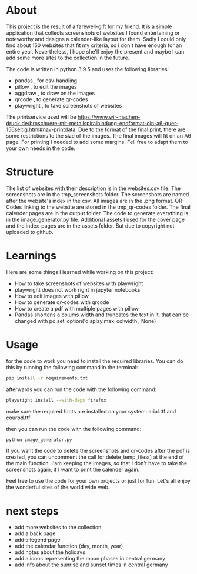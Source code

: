# About
This project is the result of a farewell-gift for my friend. It is a simple application that collects screenshots of websites I found entertaining or noteworthy and designs a calender-like layout for them. Sadly I could only find about 150 websites that fit my criteria, so I don't have enough for an entire year. Nevertheless, I hope she'll enjoy the present and maybe I can add some more sites to the collection in the future.

The code is written in python 3.9.5 and uses the following libraries:
- pandas , for csv-handling
- pillow , to edit the images
- aggdraw , to draw on the images
- qrcode , to generate qr-codes
- playwright , to take screenshots of websites

The printservice used will be https://www.wir-machen-druck.de/broschuere-mit-metallspiralbindung-endformat-din-a6-quer-156seitig.html#nav-printdata. Due to the format of the final print, there are some restrictions to the size of the images. The final images will fit on an A6 page. For printing I needed to add some margins. Fell free to adapt them to your own needs in the code.

# Structure
The list of websites with their description is in the websites.csv file. The screenshots are in the tmp_screenshots folder. The screenshots are named after the website's index in the csv. All images are in the .png format.
QR-Codes linking to the website are stored in the tmp_qr-codes folder.
The final calender pages are in the output folder.
The code to generate everything is in the image_generator.py file.
Additional assets I used for the cover page and the index-pages are in the assets folder. But due to copyright not uploaded to github.

# Learnings
Here are some things I learned while working on this project:
- How to take screenshots of websites with playwright
- playwright does not work right in jupyter notebooks
- How to edit images with pillow
- How to generate qr-codes with qrcode
- How to create a pdf with multiple pages with pillow
- Pandas shortens a colums width and truncates the text in it. that can be changed with pd.set_option('display.max_colwidth', None)

# Usage
for the code to work you need to install the required libraries. You can do this by running the following command in the terminal:
```bash
pip install -r requirements.txt
```
afterwards you can run the code with the following command:
```bash
playwright install --with-deps firefox
```

make sure the required fonts are installed on your system: arial.ttf and courbd.ttf

then you can run the code with the following command:
```bash
python image_generator.py
```

If you want the code to delete the screenshots and qr-codes after the pdf is created, you can uncomment the call for delete_temp_files() at the end of the main function. I'am keeping the images, so that I don't have to take the screenshots again, if I want to print the calender again.

Feel free to use the code for your own projects or just for fun. Let's all enjoy the wonderful sites of the world wide web.

# next steps
- add more websites to the collection
- add a back page
- ~~add a legend page~~
- add the calendar function (day, month, year)
- add notes about the holidays
- add a icons representing the moon phases in central germany
- add info about the sunrise and sunset times in central germany
